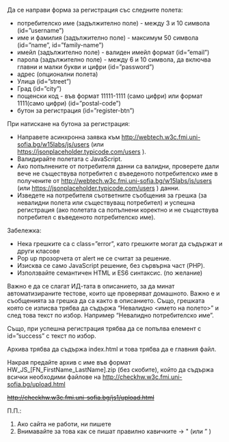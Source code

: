 Да се направи форма за регистрация със следните полета:
 - потребителско име (задължително поле) - между 3 и 10 символа (id=”username”)
 - име и фамилия (задължително поле) - максимум 50 символа (id=”name”, id=”family-name”)
 - имейл (задължително поле) - валиден имейл формат (id=”email”)
 - парола (задължително поле) - между 6 и 10 символа, да включва главни и малки букви и цифри (id=”password”)
 - адрес (опционални полета)
 - Улица (id=”street”)
 - Град (id=”city”)
 - пощенски код - във формат 11111-1111 (само цифри) или формат 1111(само цифри) (id=”postal-code”)
 - бутон за регистрация (id=”register-btn”)

При натискане на бутона за регистрация:
 - Направете асинхронна заявка към http://webtech.w3c.fmi.uni-sofia.bg/w15labs/js/users (или https://jsonplaceholder.typicode.com/users ).
 - Валидирайте полетата с JavaScript.
 - Ако попълнените от потребителя данни са валидни, проверете дали вече не съществува потребител с въведеното потребителско име в получените от  http://webtech.w3c.fmi.uni-sofia.bg/w15labs/js/users (или https://jsonplaceholder.typicode.com/users ) данни.
 - Изведете на потребителя съответните съобщения за грешка (за невалидни полета или съществуващ потребител) и успешна регистрация (ако полетата са попълнени коректно и не съществува потребител с въведеното потребителско име).

 

Забележка:
 - Нека грешките са с class=”error”, като грешките могат да съдържат и други класове
 - Pop up прозорчета от alert не се считат за решение.
 - Изисква се само JavaScript решение, без сървърна част (PHP).
 - Използвайте семантичен HTML и ES6 синтаксис. (по желание)

Важно е да се слагат ИД-тата в описанието, за да минат автоматизираните тестове, които ще проверяват домашното. Важно е и съобщенията за грешка да са както в описанието. Също, грешката която се изписва трябва да съдържа “Невалидно <името на полето>” и след това текст по избор. Например “Невалидно потребителско име”.

Също, при успешна регистрация трябва да се попълва елемент с id=”success” с текст по избор.

Архива трябва да съдържа index.html и това трябва да е главния файл. 

Накрая предайте архив с име във формат HW_JS_[FN_FirstName_LastName].zip (без скобите), който да съдържа всички необходими файлове на http://checkhw.w3c.fmi.uni-sofia.bg/upload.html

~~http://checkhw.w3c.fmi.uni-sofia.bg/js1/upload.html~~

П.П.:
 1. Ако сайта не работи, ни пишете
 2. Внимавайте за това как се пишат правилно кавичките -> " (или ” )
